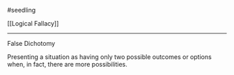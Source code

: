 
#seedling

[[Logical Fallacy]]

---

False Dichotomy

Presenting a situation as having only two possible outcomes or options when, in fact, there are more possibilities.